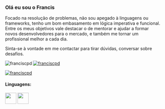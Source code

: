 <h3>Olá eu sou o Francis</h3>

<p>Focado na resolução de problemas, não sou apegado à linguagens ou frameworks, tenho um bom embasamento em lógica imperativa e funcional. 
Entre os meus objetivos vale destacar o de mentorar e ajudar a formar novos desenvolvedores para o mercado, e também me tornar um profissional melhor a cada dia.</p>

<p>Sinta-se à vontade em me contactar para tirar dúvidas, conversar sobre desafios.</p>

<p align="left"> <img src="https://komarev.com/ghpvc/?username=franciscpd&label=Total%20de%20visualizações&color=0e75b6&style=flat" alt="franciscpd" /> 
<a href="https://twitter.com/franciscpd" target="blank"><img src="https://img.shields.io/twitter/follow/franciscpd?logo=twitter&style=for-the-badge" alt="franciscpd" /></a></p>

<p align="left" style="margin-top:10px;"> <a href="https://github.com/ryo-ma/github-profile-trophy"><img src="https://github-profile-trophy.vercel.app/?username=franciscpd&theme=onedark&row=1&margin-w=5" alt="franciscpd" /></a> </p>

<h4>Linguagens:</h4>

<p align="left">
    <img src="https://cdn.jsdelivr.net/gh/devicons/devicon/icons/html5/html5-original-wordmark.svg" width="36" height="36" />
    <img src="https://cdn.jsdelivr.net/gh/devicons/devicon/icons/javascript/javascript-original.svg" width="36" height="36" />      
</p>